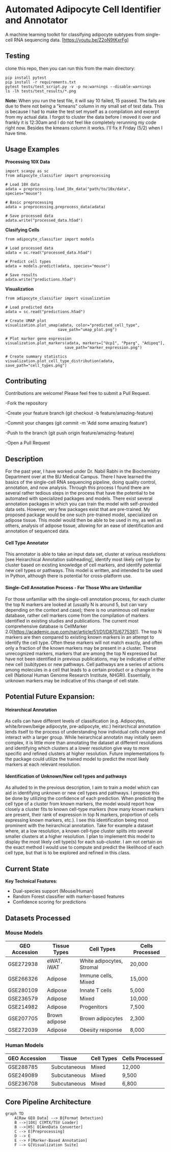 # **Automated Adipocyte Cell Identifier and Annotator** #
A machine learning toolkit for classifying adipocyte subtypes from single-cell RNA sequencing data.
[https://youtu.be/Z2oN9tKxrFg]
## Testing
clone this repo, then you can run this from the main directory:
```
pip install pytest
pip install -r requirements.txt
pytest tests/test_script.py -v -p no:warnings --disable-warnings
ls -lh tests/test_results/*.png
```
**Note:** When you run the test file, it will say 10 failed, 15 passed. The fails are due to there not being a "kmeans" column in my small set of test data. This is because I had to make the test set myself as a compilation and excerpt from my actual data. I forgot to cluster the data before I moved it over and frankly it is 12:30am and I do not feel like completely rerunning my code right now. Besides the kmeans column it works. I'll fix it Friday (5/2) when I have time.
## Usage Examples
**Processing 10X Data**
```
import scanpy as sc
from adipocyte_classifier import preprocessing

# Load 10X data
adata = preprocessing.load_10x_data("path/to/10x/data", species="mouse")

# Basic preprocessing
adata = preprocessing.preprocess_data(adata)

# Save processed data
adata.write("processed_data.h5ad")
```
**Clasifying Cells**
```
from adipocyte_classifier import models

# Load processed data
adata = sc.read("processed_data.h5ad")

# Predict cell types
adata = models.predict(adata, species="mouse")

# Save results
adata.write("predictions.h5ad")
```
**Visualization**
```
from adipocyte_classifier import visualization

# Load predicted data
adata = sc.read("predictions.h5ad")

# Create UMAP plot
visualization.plot_umap(adata, color="predicted_cell_type", 
                       save_path="umap_plot.png")

# Plot marker gene expression
visualization.plot_markers(adata, markers=["Ucp1", "Pparg", "Adipoq"],
                          save_path="marker_expression.png")

# Create summary statistics
visualization.plot_cell_type_distribution(adata, save_path="cell_types.png")
```
## Contributing
Contributions are welcome! Please feel free to submit a Pull Request.

-Fork the repository

-Create your feature branch (git checkout -b feature/amazing-feature)

-Commit your changes (git commit -m 'Add some amazing feature')

-Push to the branch (git push origin feature/amazing-feature)

-Open a Pull Request

## **Description**
For the past year, I have worked under Dr. Nabil Rabhi in the Biochemistry Department over at the BU Medical Campus. There I have learned the basics of the single-cell RNA sequencing pipeline, doing quality control, annotation, and now analysis. Through this process I found there are several rather tedious steps in the process that have the potential to be automated with specialized packages and models. There exist several annotation packages in which you can train the model with self-provided data sets. However, very few packages exist that are pre-trained. My proposed package would be one such pre-trained model, specialized on adipose tissue. This model would then be able to be used in my, as well as others, analysis of adipose tissue, allowing for an ease of identification and annotation of sequenced data.
#### Cell Type Annotator
This annotator is able to take an input data set, cluster at various resolutions [see Heirarchical Annotation subheading], identify most likely cell type by cluster based on existing knowledge of cell markers, and identify potential new cell types or pathways. This model is written, and intended to be used in Python, although there is potential for cross-platform use.
#### Single-Cell Annotation Process - For Those Who are Unfamiliar
For those unfamiliar with the single-cell annotation process, for each cluster the top N markers are looked at (usually N is around 5, but can vary depending on the context and case); there is no unanimous cell marker database, rather cell markers come from the compilation of markers identified in existing studies and publications. The current most comprehensive database is CellMarker 2.0[https://academic.oup.com/nar/article/51/D1/D870/6775381]. The top N markers are then compared to existing known markers in an attempt to identify the cell type. Often these markers will not match exactly, and often only a fraction of the known markers may be present in a cluster. These unrecognized markers, markers that are among the top N expressed but have not been identified in previous publications, may be indicative of either new cell (sub)types or new pathways. Cell pathways are a series of actions among molecules in a cell that leads to a certain product or a change in the cell (National Human Genome Research Institute, NHGRI). Essentially, unknown markers may be indicative of this change of cell state.
## **Potential Future Expansion:**
#### Heirarchical Annotation
As cells can have different levels of classification (e.g. Adipocytes, white/brown/beige adipocyte, pre-adipocyte, etc.) heirarchical annotation lends itself to the process of understanding how individual cells change and interact with a larger group. While heirarchical annotatin may initially seem complex, it is little more than annotating the dataset at different resolutions and identifying which clusters at a lower resolution give way to more specific and refined clusters at higher resolution. Future implementations fo the package could utilize the trained model to predict the most likely markers at each relevant resolution.
#### Identification of Unknown/New cell types and pathways
As alluded to in the previous description, I aim to train a model which can aid in identifying unknown or new cell types and pathways. I propose this be done by utilizing the confidence of each prediction. When predicting the cell type of a cluster from known markers, the model would report how closely a cluster fits to known cell-type markers (how many known markers are present, their rank of expression in top N markers, proportion of cells expressing known markers, etc.). I see this identification being most prominent with the heirarchical annotation. Take for example a dataset where, at a low resolution, a known cell-type cluster splits into several smaller clusters at a higher resolution. I plan to implement this model to display the most likely cell type(s) for each sub-cluster. I am not certain on the exact method I would use to compute and predict the likelihood of each cell type, but that is to be explored and refined in this class. 
## **Current State**
**Key Technical Features**:
- Dual-species support (Mouse/Human)
- Random Forest classifier with marker-based features
- Confidence scoring for predictions

## Datasets Processed

### Mouse Models
| GEO Accession | Tissue Types | Cell Types | Cells Processed |
|---------------|--------------|------------|-----------------|
| GSE272938     | eWAT, iWAT   | White adipocytes, Stromal | 20,000 |
| GSE266326     | Adipose      | Immune cells, Mixed | 15,000 |
| GSE280109     | Adipose      | Innate T cells | 5,000 |
| GSE236579     | Adipose      | Mixed       | 10,000 |
| GSE214982     | Adipose      | Progenitors | 7,500 |
| GSE207705     | Brown adipose| Brown adipocytes | 2,300 |
| GSE272039     | Adipose      | Obesity response | 8,000 |

### Human Models
| GEO Accession | Tissue       | Cell Types | Cells Processed |
|---------------|--------------|------------|-----------------|
| GSE288785     | Subcutaneous | Mixed       | 12,000 |
| GSE249089     | Subcutaneous | Mixed       | 9,500 |
| GSE236708     | Subcutaneous | Mixed       | 6,800 |

## Core Pipeline Architecture
```mermaid
graph TD
    A[Raw GEO Data] --> B{Format Detection}
    B -->|10X| C[MTX/TSV Loader]
    B -->|H5| D[AnnData Converter]
    C --> E[Preprocessing]
    D --> E
    E --> F[Marker-Based Annotation]
    F --> G[Visualization Suite]
